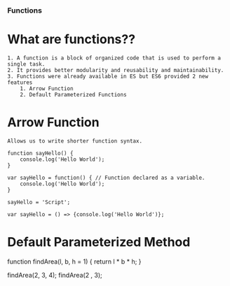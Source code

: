 ### Functions

# What are functions??
    1. A function is a block of organized code that is used to perform a single task.
    2. It provides better modularity and reusability and maintainability.
    3. Functions were already available in ES but ES6 provided 2 new features 
        1. Arrow Function
        2. Default Parameterized Functions

# Arrow Function
    Allows us to write shorter function syntax.

    function sayHello() {
        console.log('Hello World');
    }

    var sayHello = function() { // Function declared as a variable.
        console.log('Hello World'); 
    }

    sayHello = 'Script';

    var sayHello = () => {console.log('Hello World')};

# Default Parameterized Method

function findArea(l, b, h = 1) {
    return l * b * h;
}

findArea(2, 3, 4);
findArea(2 , 3);